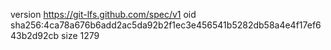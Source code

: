 version https://git-lfs.github.com/spec/v1
oid sha256:4ca78a676b6add2ac5da92b2f1ec3e456541b5282db58a4e4f17ef643b2d92cb
size 1279
